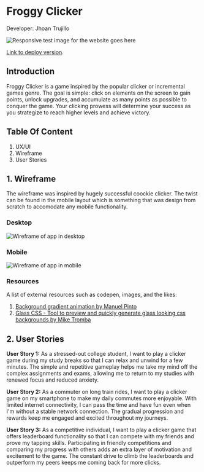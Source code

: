 # Froggy Clicker
Developer: Jhoan Trujillo 

![Responsive test image for the website goes here]()

[Link to deploy version]().

## Introduction 

Froggy Clicker is a game inspired by the popular clicker or incremental games genre. The goal is simple: click on elements on the screen to gain points, unlock upgrades, and accumulate as many points as possible to conquer the game. Your clicking prowess will determine your success as you strategize to reach higher levels and achieve victory.

## Table Of Content

1. UX/UI
  1. Wireframe
  2. User Stories


## 1. Wireframe

The wireframe was inspired by hugely successful coockie clicker. The twist can be found in the mobile layout which is something that was design from scratch to accomodate any mobile functionality.

### Desktop
![Wireframe of app in desktop]()


### Mobile
![Wireframe of app in mobile]()

### Resources 

A list of external resources such as codepen, images, and the likes: 

1. [Background gradient animation by Manuel Pinto](https://codepen.io/P1N2O/pen/pyBNzX) 
2. [Glass CSS - Tool to preview and quickly generate glass looking css backgrounds by Mike Tromba](https://css.glass/)

## 2. User Stories

**User Story 1:**
As a stressed-out college student, I want to play a clicker game during my study breaks so that I can relax and unwind for a few minutes. The simple and repetitive gameplay helps me take my mind off the complex assignments and exams, allowing me to return to my studies with renewed focus and reduced anxiety.

**User Story 2:**
As a commuter on long train rides, I want to play a clicker game on my smartphone to make my daily commutes more enjoyable. With limited internet connectivity, I can pass the time and have fun even when I'm without a stable network connection. The gradual progression and rewards keep me engaged and excited throughout my journeys.

**User Story 3:**
As a competitive individual, I want to play a clicker game that offers leaderboard functionality so that I can compete with my friends and prove my tapping skills. Participating in friendly competitions and comparing my progress with others adds an extra layer of motivation and excitement to the game. The constant drive to climb the leaderboards and outperform my peers keeps me coming back for more clicks.